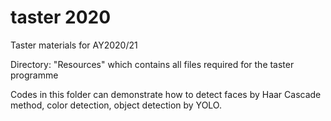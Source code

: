 # taster 2020
Taster materials for AY2020/21

Directory: "Resources" which contains all files required for the taster programme

Codes in this folder can demonstrate how to detect faces by Haar Cascade method, color detection, object detection by YOLO.
